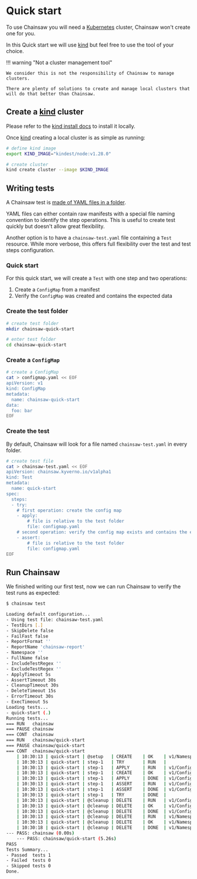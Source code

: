 # Quick start

To use Chainsaw you will need a [Kubernetes](https://kybernetes.io) cluster, Chainsaw won't create one for you.

In this Quick start we will use [kind](https://kind.sigs.k8s.io) but feel free to use the tool of your choice.

!!! warning "Not a cluster management tool"

    We consider this is not the responsibility of Chainsaw to manage clusters.

    There are plenty of solutions to create and manage local clusters that will do that better than Chainsaw.

## Create a [kind](https://kind.sigs.k8s.io) cluster

Please refer to the [kind install docs](https://kind.sigs.k8s.io/docs/user/quick-start/#installation) to install it locally.

Once [kind](https://kind.sigs.k8s.io) creating a local cluster is as simple as running:

```bash
# define kind image
export KIND_IMAGE="kindest/node:v1.28.0"

# create cluster
kind create cluster --image $KIND_IMAGE
```

## Writing tests

A Chainsaw test is [made of YAML files in a folder](./tests/index.md).

YAML files can either contain raw manifests with a special file naming convention to identify the step operations.
This is useful to create test quickly but doesn't allow great flexibility.

Another option is to have a `chainsaw-test.yaml` file containing a `Test` resource. While more verbose, this offers full flexibility over the test and test steps configuration.

### Quick start

For this quick start, we will create a `Test` with one step and two operations:

1. Create a `ConfigMap` from a manifest
1. Verify the `ConfigMap` was created and contains the expected data

### Create the test folder

```bash
# create test folder
mkdir chainsaw-quick-start

# enter test folder
cd chainsaw-quick-start
```

### Create a `ConfigMap`

```bash
# create a ConfigMap
cat > configmap.yaml << EOF
apiVersion: v1
kind: ConfigMap
metadata:
  name: chainsaw-quick-start
data:
  foo: bar
EOF
```

### Create the test

By default, Chainsaw will look for a file named `chainsaw-test.yaml` in every folder.

```bash
# create test file
cat > chainsaw-test.yaml << EOF
apiVersion: chainsaw.kyverno.io/v1alpha1
kind: Test
metadata:
  name: quick-start
spec:
  steps:
  - try:
    # first operation: create the config map
    - apply:
        # file is relative to the test folder
        file: configmap.yaml
    # second operation: verify the config map exists and contains the expected data
    - assert:
        # file is relative to the test folder
        file: configmap.yaml
EOF
```

## Run Chainsaw

We finished writing our first test, now we can run Chainsaw to verify the test runs as expected:

```bash
$ chainsaw test

Loading default configuration...
- Using test file: chainsaw-test.yaml
- TestDirs [.]
- SkipDelete false
- FailFast false
- ReportFormat ''
- ReportName 'chainsaw-report'
- Namespace ''
- FullName false
- IncludeTestRegex ''
- ExcludeTestRegex ''
- ApplyTimeout 5s
- AssertTimeout 30s
- CleanupTimeout 30s
- DeleteTimeout 15s
- ErrorTimeout 30s
- ExecTimeout 5s
Loading tests...
- quick-start (.)
Running tests...
=== RUN   chainsaw
=== PAUSE chainsaw
=== CONT  chainsaw
=== RUN   chainsaw/quick-start
=== PAUSE chainsaw/quick-start
=== CONT  chainsaw/quick-start
    | 10:30:13 | quick-start | @setup   | CREATE    | OK    | v1/Namespace @ chainsaw-strong-troll
    | 10:30:13 | quick-start | step-1   | TRY       | RUN   |
    | 10:30:13 | quick-start | step-1   | APPLY     | RUN   | v1/ConfigMap @ chainsaw-strong-troll/chainsaw-quick-start
    | 10:30:13 | quick-start | step-1   | CREATE    | OK    | v1/ConfigMap @ chainsaw-strong-troll/chainsaw-quick-start
    | 10:30:13 | quick-start | step-1   | APPLY     | DONE  | v1/ConfigMap @ chainsaw-strong-troll/chainsaw-quick-start
    | 10:30:13 | quick-start | step-1   | ASSERT    | RUN   | v1/ConfigMap @ chainsaw-strong-troll/chainsaw-quick-start
    | 10:30:13 | quick-start | step-1   | ASSERT    | DONE  | v1/ConfigMap @ chainsaw-strong-troll/chainsaw-quick-start
    | 10:30:13 | quick-start | step-1   | TRY       | DONE  |
    | 10:30:13 | quick-start | @cleanup | DELETE    | RUN   | v1/ConfigMap @ chainsaw-strong-troll/chainsaw-quick-start
    | 10:30:13 | quick-start | @cleanup | DELETE    | OK    | v1/ConfigMap @ chainsaw-strong-troll/chainsaw-quick-start
    | 10:30:13 | quick-start | @cleanup | DELETE    | DONE  | v1/ConfigMap @ chainsaw-strong-troll/chainsaw-quick-start
    | 10:30:13 | quick-start | @cleanup | DELETE    | RUN   | v1/Namespace @ chainsaw-strong-troll
    | 10:30:13 | quick-start | @cleanup | DELETE    | OK    | v1/Namespace @ chainsaw-strong-troll
    | 10:30:18 | quick-start | @cleanup | DELETE    | DONE  | v1/Namespace @ chainsaw-strong-troll
--- PASS: chainsaw (0.00s)
    --- PASS: chainsaw/quick-start (5.26s)
PASS
Tests Summary...
- Passed  tests 1
- Failed  tests 0
- Skipped tests 0
Done.
```
